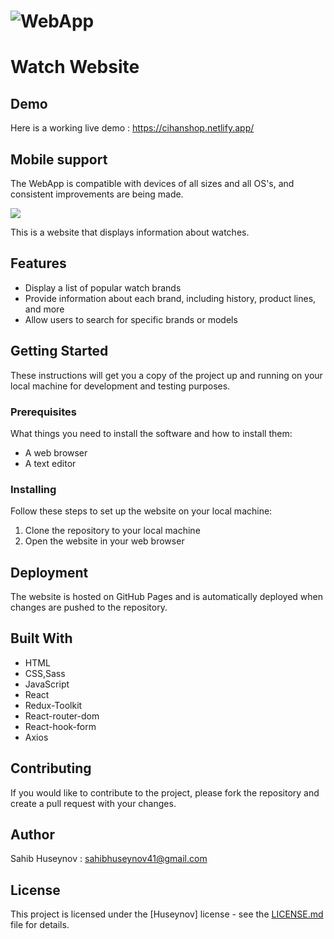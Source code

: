 # ![WebApp](https://github.com/sahibhuseynov/github-image/blob/master/image/mac.png)
# Watch Website

## Demo
Here is a working live demo :  https://cihanshop.netlify.app/

## Mobile support
The WebApp is compatible with devices of all sizes and all OS's, and consistent improvements are being made.

![](https://github.com/sahibhuseynov/github-image/blob/master/image/demo_landing.jpg)

This is a website that displays information about watches. 

## Features
- Display a list of popular watch brands
- Provide information about each brand, including history, product lines, and more
- Allow users to search for specific brands or models

## Getting Started

These instructions will get you a copy of the project up and running on your local machine for development and testing purposes.

### Prerequisites

What things you need to install the software and how to install them:

- A web browser
- A text editor

### Installing

Follow these steps to set up the website on your local machine:

1. Clone the repository to your local machine
2. Open the website in your web browser

## Deployment

The website is hosted on GitHub Pages and is automatically deployed when changes are pushed to the repository.

## Built With

- HTML
- CSS,Sass
- JavaScript
- React
- Redux-Toolkit
- React-router-dom
- React-hook-form
- Axios
## Contributing

If you would like to contribute to the project, please fork the repository and create a pull request with your changes.

## Author

Sahib Huseynov :  sahibhuseynov41@gmail.com

## License

This project is licensed under the [Huseynov] license - see the [LICENSE.md](LICENSE.md) file for details.

